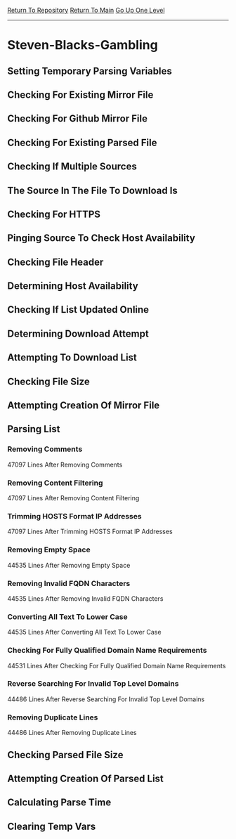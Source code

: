 [Return To Repository](https://github.com/deathbybandaid/piholeparser/)
[Return To Main](https://github.com/deathbybandaid/piholeparser/blob/master/RecentRunLogs/Mainlog.md)
[Go Up One Level](https://github.com/deathbybandaid/piholeparser/blob/master/RecentRunLogs/TopLevelScripts/30-Processing-Blacklists.md)
____________________________________
# Steven-Blacks-Gambling
## Setting Temporary Parsing Variables
## Checking For Existing Mirror File
## Checking For Github Mirror File
## Checking For Existing Parsed File
## Checking If Multiple Sources
## The Source In The File To Download Is
## Checking For HTTPS
## Pinging Source To Check Host Availability
## Checking File Header
## Determining Host Availability
## Checking If List Updated Online
## Determining Download Attempt
## Attempting To Download List
## Checking File Size
## Attempting Creation Of Mirror File
## Parsing List
### Removing Comments
47097 Lines After Removing Comments
### Removing Content Filtering
47097 Lines After Removing Content Filtering
### Trimming HOSTS Format IP Addresses
47097 Lines After Trimming HOSTS Format IP Addresses
### Removing Empty Space
44535 Lines After Removing Empty Space
### Removing Invalid FQDN Characters
44535 Lines After Removing Invalid FQDN Characters
### Converting All Text To Lower Case
44535 Lines After Converting All Text To Lower Case
### Checking For Fully Qualified Domain Name Requirements
44531 Lines After Checking For Fully Qualified Domain Name Requirements
### Reverse Searching For Invalid Top Level Domains
44486 Lines After Reverse Searching For Invalid Top Level Domains
### Removing Duplicate Lines
44486 Lines After Removing Duplicate Lines
## Checking Parsed File Size
## Attempting Creation Of Parsed List
## Calculating Parse Time
## Clearing Temp Vars
